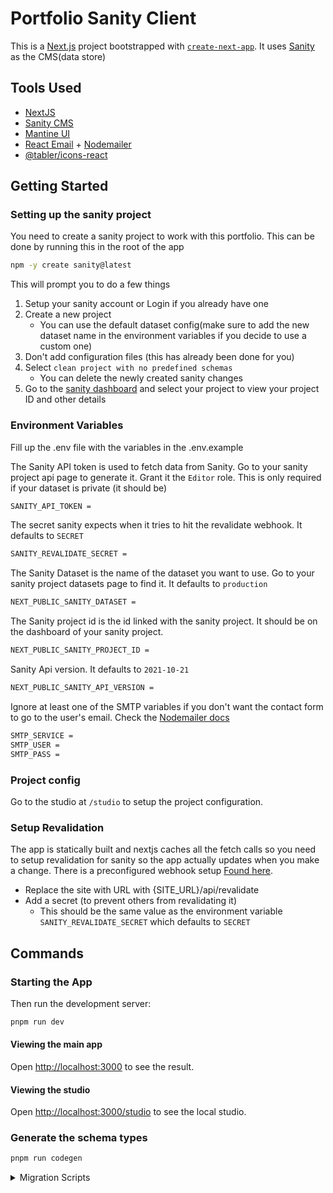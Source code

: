 # Portfolio Sanity Client

This is a [Next.js](https://nextjs.org/) project bootstrapped with [`create-next-app`](https://github.com/vercel/next.js/tree/canary/packages/create-next-app). It uses [Sanity](https://www.sanity.io/) as the CMS(data store)

## Tools Used

- [NextJS](https://nextjs.org/)
- [Sanity CMS](https://sanity.io/)
- [Mantine UI](https://mantine.dev/)
- [React Email](https://react.email/) + [Nodemailer](https://nodemailer.com/)
- [@tabler/icons-react](https://tabler.io/docs/icons/react)

## Getting Started

### Setting up the sanity project

You need to create a sanity project to work with this portfolio. This can be done by running this in the root of the app

```bash
npm -y create sanity@latest
```

This will prompt you to do a few things

1. Setup your sanity account or Login if you already have one
1. Create a new project
   -  You can use the default dataset config(make sure to add the new dataset name in the environment variables if you decide to use a custom one)
1. Don't add configuration files (this has already been done for you)
1. Select  `clean project with no predefined schemas`
   - You can delete the newly created sanity changes
1. Go to the [sanity dashboard](https://www.sanity.io/manage) and select your project to view your project ID and other details


### Environment Variables

Fill up the .env file with the variables in the .env.example

The Sanity API token is used to fetch data from Sanity. Go to your sanity project api page to generate it. Grant it the `Editor` role.
This is only required if your dataset is private (it should be)

```bash
SANITY_API_TOKEN =
```

The secret sanity expects when it tries to hit the revalidate webhook. It defaults to `SECRET`

```bash
SANITY_REVALIDATE_SECRET =
```

The Sanity Dataset is the name of the dataset you want to use. Go to your sanity project datasets page to find it. It defaults to `production`

```bash
NEXT_PUBLIC_SANITY_DATASET =
```

The Sanity project id is the id linked with the sanity project. It should be on the dashboard of your sanity project.

```bash
NEXT_PUBLIC_SANITY_PROJECT_ID =
```

Sanity Api version. It defaults to `2021-10-21`

```bash
NEXT_PUBLIC_SANITY_API_VERSION =
```

Ignore at least one of the SMTP variables if you don't want the contact form to go to the user's email. Check the [Nodemailer docs](https://nodemailer.com/smtp/)

```bash
SMTP_SERVICE =
SMTP_USER =
SMTP_PASS =
```

### Project config

Go to the studio at `/studio` to setup the project configuration.

### Setup Revalidation

The app is statically built and nextjs caches all the fetch calls so you need to setup revalidation for sanity so the app actually updates when you make a change. There is a preconfigured webhook setup [Found here](https://www.sanity.io/manage/webhooks/share?name=Revalidate&description=Revalidate+site&url=https%3A%2F%2Fv3.obifortune.com%2Fapi%2Frevalidate&on=update&on=create&on=delete&filter=&projection=%7B_id%2C+_type%7D&httpMethod=POST&apiVersion=v2021-06-01&includeDrafts=&headers=%7B%7D).

- Replace the site with URL with {SITE_URL}/api/revalidate
- Add a secret (to prevent others from revalidating it)
  - This should be the same value as the environment variable `SANITY_REVALIDATE_SECRET` which defaults to `SECRET`

## Commands

### Starting the App

Then run the development server:

```bash
pnpm run dev
```

#### Viewing the main app

Open [http://localhost:3000](http://localhost:3000) to see the result.

#### Viewing the studio

Open [http://localhost:3000/studio](http://localhost:3000/studio) to see the local studio.

### Generate the schema types

```bash
pnpm run codegen
```


<details>
  <summary>Migration Scripts</summary>
  
  ### Project Image to Project Images
  The project type originally used a single image object instead of an array of images (silly right?). I created a small script to convert the image from a single item to an array containing that item. The image type has already been deprecated, hidden and marked as readonly.
  [script here](sanity/migrations/image/single-to-carousel.ts)
  ```bash
  bun sanity/migrations/image/single-to-carousel.ts
  ```
</details>